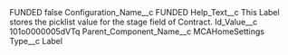 <?xml version="1.0" encoding="UTF-8"?>
<CustomMetadata xmlns="http://soap.sforce.com/2006/04/metadata" xmlns:xsi="http://www.w3.org/2001/XMLSchema-instance" xmlns:xsd="http://www.w3.org/2001/XMLSchema">
    <label>FUNDED</label>
    <protected>false</protected>
    <values>
        <field>Configuration_Name__c</field>
        <value xsi:type="xsd:string">FUNDED</value>
    </values>
    <values>
        <field>Help_Text__c</field>
        <value xsi:type="xsd:string">This Label stores the picklist value for the stage field of Contract.</value>
    </values>
    <values>
        <field>Id_Value__c</field>
        <value xsi:type="xsd:string">101o0000005dVTq</value>
    </values>
    <values>
        <field>Parent_Component_Name__c</field>
        <value xsi:type="xsd:string">MCAHomeSettings</value>
    </values>
    <values>
        <field>Type__c</field>
        <value xsi:type="xsd:string">Label</value>
    </values>
</CustomMetadata>
